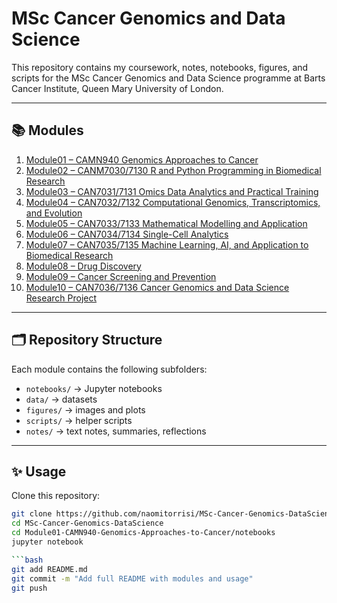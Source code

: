 # MSc Cancer Genomics and Data Science

This repository contains my coursework, notes, notebooks, figures, and scripts for the MSc Cancer Genomics and Data Science programme at Barts Cancer Institute, Queen Mary University of London.

---

## 📚 Modules

1. [Module01 – CAMN940 Genomics Approaches to Cancer](Module01-CAMN940-Genomics-Approaches-to-Cancer)
2. [Module02 – CANM7030/7130 R and Python Programming in Biomedical Research](Module02-CANM7030-and-CANM7130-R-and-Python-Programming-in-Biomedical-Research)
3. [Module03 – CAN7031/7131 Omics Data Analytics and Practical Training](Module03-CAN7031-and-CAN7131-Omics-data-analytics-and-practical-training)
4. [Module04 – CAN7032/7132 Computational Genomics, Transcriptomics, and Evolution](Module04-CAN7032-and-CAN7132-Computational-Genomics-Transcriptomics-and-Evolution)
5. [Module05 – CAN7033/7133 Mathematical Modelling and Application](Module05-CAN7033-and-CAN7133-Mathematical-modeling-and-application)
6. [Module06 – CAN7034/7134 Single-Cell Analytics](Module06-CAN7034-AND-CAN7134-Single-cell-analytics)
7. [Module07 – CAN7035/7135 Machine Learning, AI, and Application to Biomedical Research](Module07-CAN7035-AND-CAN7135-Machine-Learning-AI-and-application-to-biomedical-research)
8. [Module08 – Drug Discovery](Module08-Drug-Discovery)
9. [Module09 – Cancer Screening and Prevention](Module09-Cancer-Screening-and-Prevention)
10. [Module10 – CAN7036/7136 Cancer Genomics and Data Science Research Project](Module10-CAN7036-AND-CAN7136-Cancer-Genomics-and-Data-Science-Research-Project)

---

## 🗂 Repository Structure

Each module contains the following subfolders:
- `notebooks/` → Jupyter notebooks
- `data/` → datasets
- `figures/` → images and plots
- `scripts/` → helper scripts
- `notes/` → text notes, summaries, reflections

---

## ✨ Usage

Clone this repository:
```bash
git clone https://github.com/naomitorrisi/MSc-Cancer-Genomics-DataScience.git
cd MSc-Cancer-Genomics-DataScience
cd Module01-CAMN940-Genomics-Approaches-to-Cancer/notebooks
jupyter notebook

```bash
git add README.md
git commit -m "Add full README with modules and usage"
git push

